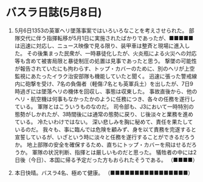 # バスラ日誌(5月8日)

1. 5月6日1353の英軍ヘリ墜落事案ではいろいろなことを考えさせられた。
   部隊交代に伴う指揮転移が5月1日に実施されたばかりであったが、■■■■■は迅速に対応し、ニュース映像で見る限り、装甲車は整斉と現場に進入した。
   その後集まった民衆が、一時暴徒化したが、火炎瓶による火災への対応等も含めて被害局限と暴徒制圧の処置は見事であったと思う。
   撃墜の可能性が報告されていたにも拘わらす、トップ・カバーのために、別のヘリが上空監視にあたったイラク治安部隊も機能していたと聞く。
   迅速に張った警戒線内に砲撃を受け、7名の負傷者（軽傷:7名とも英軍兵土）を出したが、7日9時過ぎには墜落ヘリの機体を回収し、事態は収東した。
   事故直後から、他のヘリ・航空機は何事もなかったかのように任務につき、各々の任務を遂行している。
   軍隊とはこういうものなのだ。
   司令部も、J3において一時特別の態勢がしかれたが、3時間後には通常の態勢に戻り、じ後淡々と業務を進めている。
   冷たいわけではない。
   深い悲しみを胸に秘めて、責任を果たしているのだ。
   我々も、事に臨んでは危険を顧みず、身を以て責務を完遂すると宣誓しているが、いざという時に淡々と任務を遂行することができるだろうか。
   地上部隊の安全を確保するため、直ちにトップ・カバーを飛はせるだろうか。
   軍隊の状況判断、指揮とは厳しいものだと思った。
   犠牲者の中には2日後（今日）、本国に帰る予定だった方もおられたそうである。
   （■■■■）

2. 本日快晴。バスラ4名、極めて健康。
   （■■■■■■■■■■■■■■■■）
